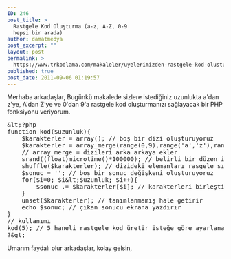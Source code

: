 ```yaml
---
ID: 246
post_title: >
  Rastgele Kod Oluşturma (a-z, A-Z, 0-9
  hepsi bir arada)
author: damatmedya
post_excerpt: ""
layout: post
permalink: >
  https://www.trkodlama.com/makaleler/uyelerimizden-rastgele-kod-olusturma-a-z-a-z-0-9-hepsi-bir-arada-246.html
published: true
post_date: 2011-09-06 01:19:57
---
```

Merhaba arkadaşlar,
Bugünkü makalede sizlere istediğiniz uzunlukta a'dan z'ye, A'dan Z'ye ve 0'dan 9'a rastgele kod oluşturmanızı sağlayacak bir PHP fonksiyonu veriyorum.

<pre class="lang:php decode:1 " >&amp;lt;?php
function kod($uzunluk){
	$karakterler = array(); // boş bir dizi oluşturuyoruz
	$karakterler = array_merge(range(0,9),range('a','z'),range('A','Z')); // range = belirtilen aralık arasında dizi oluşturur
	// array_merge = dizileri arka arkaya ekler
	srand((float)microtime()*100000); // belirli bir d&uuml;zen i&ccedil;erisinde rastgele sayı &uuml;retir
	shuffle($karakterler); // dizideki elemanları rasgele sıralar
	$sonuc = ''; // boş bir sonuc değişkeni oluşturuyoruz
	for($i=0; $i&amp;lt;$uzunluk; $i++){
		$sonuc .= $karakterler[$i]; // karakterleri birleştirir&nbsp;
	}
	unset($karakterler); // tanımlanmamış hale getirir
	echo $sonuc; // &ccedil;ıkan sonucu ekrana yazdırır
}
// kullanımı
kod(5); // 5 haneli rastgele kod &uuml;retir isteğe g&ouml;re ayarlanabilir
?&amp;gt;</pre>

Umarım faydalı olur arkadaşlar, kolay gelsin,